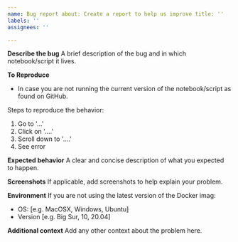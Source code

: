 ```yaml
---
name: Bug report about: Create a report to help us improve title: ''
labels: ''
assignees: ''

---
```


**Describe the bug**
A brief description of the bug and in which notebook/script it lives.

**To Reproduce**

- In case you are not running the current version of the notebook/script as found on GitHub.

Steps to reproduce the behavior:

1. Go to '...'
2. Click on '....'
3. Scroll down to '....'
4. See error

**Expected behavior**
A clear and concise description of what you expected to happen.

**Screenshots**
If applicable, add screenshots to help explain your problem.

**Environment**
If you are not using the latest version of the Docker imag:

- OS: [e.g. MacOSX, Windows, Ubuntu]
- Version [e.g. Big Sur, 10, 20.04]

**Additional context**
Add any other context about the problem here.
